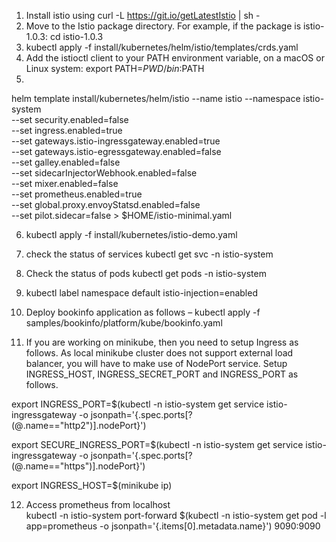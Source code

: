 1.	Install istio using curl -L https://git.io/getLatestIstio | sh -
2.	Move to the Istio package directory. For example, if the package is istio-1.0.3:
cd istio-1.0.3
3.	kubectl apply -f install/kubernetes/helm/istio/templates/crds.yaml
4.	Add the istioctl client to your PATH environment variable, on a macOS or Linux system:
export PATH=$PWD/bin:$PATH
5.	
helm template install/kubernetes/helm/istio --name istio --namespace istio-system \
  --set security.enabled=false \
  --set ingress.enabled=true \
  --set gateways.istio-ingressgateway.enabled=true \
  --set gateways.istio-egressgateway.enabled=false \
  --set galley.enabled=false \
  --set sidecarInjectorWebhook.enabled=false \
  --set mixer.enabled=false \
  --set prometheus.enabled=true \
  --set global.proxy.envoyStatsd.enabled=false \
  --set pilot.sidecar=false > $HOME/istio-minimal.yaml
  
6.	kubectl apply -f install/kubernetes/istio-demo.yaml
7.	check the status of services
kubectl get svc -n istio-system
8.	Check the status of pods
kubectl get pods -n istio-system

9.	kubectl label namespace default istio-injection=enabled

10.	Deploy bookinfo application as follows –
kubectl apply -f samples/bookinfo/platform/kube/bookinfo.yaml
 
11.	If you are working on minikube, then you need to setup Ingress as follows.
As local minikube cluster does not support external load balancer, you will have to make use of NodePort service. Setup INGRESS_HOST, INGRESS_SECRET_PORT and INGRESS_PORT as follows.

export INGRESS_PORT=$(kubectl -n istio-system get service istio-ingressgateway -o jsonpath='{.spec.ports[?(@.name=="http2")].nodePort}')

export SECURE_INGRESS_PORT=$(kubectl -n istio-system get service istio-ingressgateway -o jsonpath='{.spec.ports[?(@.name=="https")].nodePort}')

export INGRESS_HOST=$(minikube ip)

12. Access prometheus from localhost	
kubectl -n istio-system port-forward $(kubectl -n istio-system get pod -l app=prometheus -o jsonpath='{.items[0].metadata.name}') 9090:9090

